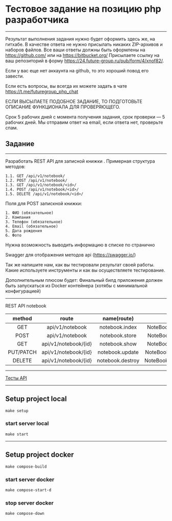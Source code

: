 # Тестовое задание на позицию php разработчика
***
Результат выполнения задания нужно будет оформить здесь же, на гитхабе. В качестве ответа не нужно присылать никаких ZIP-архивов и наборов файлов. Все ваши ответы должны быть оформлены на https://github.com/ или на https://bitbucket.org/ Присылаете ссылку на ваш репозиторий в форму https://24.future-group.ru/pub/form/4/xnof82/.

Если у вас еще нет аккаунта на github, то это хороший повод его завести.

Если есть вопросы, вы всегда их можете задать в чате https://t.me/futuregroup_php_chat

ЕСЛИ ВЫСЫЛАЕТЕ ПОДОБНОЕ ЗАДАНИЕ, ТО ПОДГОТОВЬТЕ ОПИСАНИЕ ФУНКЦИОНАЛА ДЛЯ ПРОВЕРЯЮЩЕГО.

Срок 5 рабочих дней с момента получения задания, срок проверки — 5 рабочих дней. Мы отправим ответ на email, если ответа нет, проверьте спам.

## Задание
***
Разработать REST API для записной книжки . Примерная структура методов:
```shell
1.1. GET /api/v1/notebook/
1.2. POST /api/v1/notebook/
1.3. GET /api/v1/notebook/<id>/
1.4. POST /api/v1/notebook/<id>/
1.5. DELETE /api/v1/notebook/<id>/
```
Поля для POST запискной книжки:
```shell
1. ФИО (обязательное)
2. Компания
3. Телефон (обязательное)
4. Email (обязательное)
5. Дата рождения
6. Фото
```
Нужна возможность выводить информацию в списке по странично

Swagger для отображения методов api (https://swagger.io/)

Так же напишите нам, как вы тестировали результат своей работы. Какие используете инструменты и как вы осуществляете тестирование.

Дополнительным плюсом будет: Финальный билд приложения должен быть запускаться из Docker контейнера (хотябы с минимальной конфигурацией)
***
REST API notebook

| **method** 	 |    **route**      	    | **name(route)** 	  |    **Controller**       	    |
|:------------:|:----------------------:|:------------------:|:----------------------------:|
|   GET    	   |  api/v1/notebook   	   | notebook.index  	  | NoteBookController@index  	  |
|  POST    	   |  api/v1/notebook   	   | notebook.store  	  | NoteBookController@store  	  |
|   GET    	   | api/v1/notebook/{id} 	 |  notebook.show  	  |  NoteBookController@show  	  |
| PUT/PATCH 	  | api/v1/notebook/{id} 	 | notebook.update 	  | NoteBookController@update 	  |
|  DELETE   	  | api/v1/notebook/{id} 	 | notebook.destroy 	 | NoteBookController@destroy 	 |

***

[Тесты API](https://github.com/AslanAV/future-test/blob/main/tests/Feature/NotebookTest.php)

***


## Setup project local

```shell
make setup
```

### start server local
```shell
make start
```

***

## Setup project docker
```shell
make compose-build
```

### start server docker
```shell
make compose-start-d
```

### stop server docker
```shell
make compose-down
```
